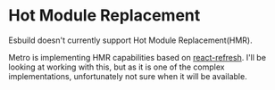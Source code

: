 # Hot Module Replacement

Esbuild doesn't currently support Hot Module Replacement(HMR).

Metro is implementing HMR capabilities based on [react-refresh](https://www.npmjs.com/package/react-refresh). I'll be looking at working with this, but as it is one of the complex implementations, unfortunately not sure when it will be available.
